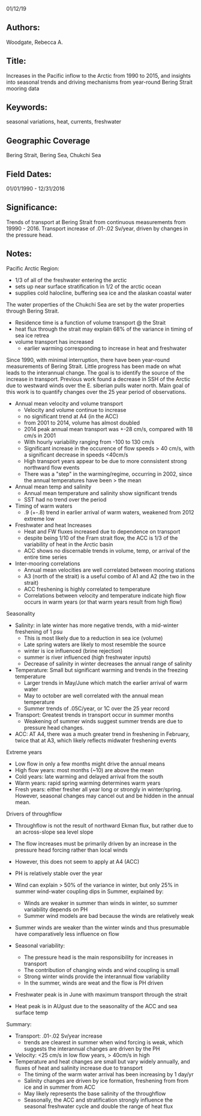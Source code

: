 01/12/19
## Authors:
Woodgate, Rebecca A.
## Title:
Increases in the Pacific inflow to the Arctic from 1990 to 2015, and insights into seasonal trends and driving mechanisms from year-round Bering Strait mooring data
## Keywords:
seasonal variations, heat, currents, freshwater
## Geographic Coverage
Bering Strait, Bering Sea, Chukchi Sea
## Field Dates:
01/01/1990 - 12/31/2016
## Significance:
Trends of transport at Bering Strait from continuous measurements from 19990 - 2016.  Transport increase of .01-.02 Sv/year, driven by changes in the pressure head.

## Notes:
Pacific Arctic Region:
- 1/3 of all of the freshwater entering the arctic
- sets up near surface stratification in 1/2 of the arctic ocean
- supplies cold halocline, buffering sea ice and the alaskan coastal water

The water properties of the Chukchi Sea are set by the water properties through Bering Strait.
- Residence time is a function of volume transport @ the Strait
- heat flux through the strait may explain 68% of the variance in timing of sea ice retrea
- volume transport has increased
  - earlier warming corresponding to increase in heat and freshwater

Since 1990, with minimal interruption, there have been year-round measurements of Bering Strait. Little progress has been made on what leads to the interannual change.  The goal is to identify the source of the increase in transport.  Previous work found a decrease in SSH of the Arctic due to westward winds over the E. siberian pulls water north.  Main goal of this work is to quantify changes over the 25 year period of observations.

- Annual mean velocity and volume transport
  - Velocity and volume continue to increase
  - no significant trend at A4 (in the ACC)
  - from 2001 to 2014, volume has almost doubled
  - 2014 peak annual mean transport was +-28 cm/s, compared with 18 cm/s in 2001
  - With hourly variability ranging from -100 to 130 cm/s
  - Significant increase in the occurence of flow speeds > 40 cm/s, with a significant decrease in speeds <40cm/s
  - High transport years appear to be due to more connsistent strong northward flow events
  - There was a "step" in the warming/regime, occurring in 2002, since the annual temperatures have been > the mean
- Annual mean temp and salinity
  - Annual mean temperature and salinity show significant trends
  - SST had no trend over the period
- Timing of warm waters
  - .9 (+-.8) trend in earlier arrival of warm waters, weakened from 2012 extreme low
- Freshwater and heat Increases
  - Heat and FW fluxes increased due to dependence on transport
  - despite being 1/10 of the Fram strait flow, the ACC is 1/3 of the variability of heat in the Arctic basin
  - ACC shows no discernable trends in volume, temp, or arrival of the entire time series
- Inter-mooring correlations
  - Annual mean velocities are well correlated between mooring stations
  - A3 (north of the strait) is a useful combo of A1 and A2 (the two in the strait)
  - ACC freshening is highly correlated to temperature
  - Correlations between velocity and temperature indicate high flow occurs in warm years (or that warm years result from high flow)

Seasonality
- Salinity: in late winter has more negative trends, with a mid-winter freshening of 1 psu
  - This is most likely due to a reduction in sea ice (volume)
  -  Late spring waters are likely to most resemble the source
    - winter is ice influenced (brine rejection)
    - summer is river influenced (high freshwater inputs)
    - Decrease of salinity in winter decreases the annual range of salinity
- Temperature: Small but significant warming and trends in the freezing temperature
  - Larger trends in May/June which match the earlier arrival of warm water
  - May to october are well correlated with the annual mean temperature
  - Summer trends of .05C/year, or 1C over the 25 year record
- Transport: Greatest trends in transport occur in summer months
  - Weakening of summer winds suggest summer trends are due to pressure head changes.
- ACC: AT A4, there was a much greater trend in freshening in February, twice that at A3, which likely reflects midwater freshening events

Extreme years
- Low flow in only a few months might drive the annual means
- High flow years: most months (~10) are above the mean
- Cold years: late warming and delayed arrival from the south
- Warm years: rapid spring warming determines warm years
- Fresh years: either fresher all year long or strongly in winter/spring.  However, seasonal changes may cancel out and be hidden in the annual mean.

Drivers of throughflow
- Throughflow is not the result of northward Ekman flux, but rather due to an across-slope sea level slope
- The flow increases must be primarily driven by an increase in the pressure head forcing rather than local winds
- However, this does not seem to apply at A4 (ACC)
- PH is relatively stable over the year
- Wind can explain > 50% of the variance in winter, but only 25% in summer wind-water coupling dips in Summer, explained by:
  - Winds are weaker in summer than winds in winter, so summer variability depends on PH
  - Summer wind models are bad because the winds are relatively weak
- Summer winds are weaker than the winter winds and thus presumable have comparatively less influence on flow  
- Seasonal variability:
  - The pressure head is the main responsibility for increases in transport
  - The contribution of changing winds and wind coupling is small
  - Strong winter winds provide the interannual flow variability
  - In the summer, winds are weat and the flow is PH driven

- Freshwater peak is in June with maximum transport through the strait
- Heat peak is in AUgust due to the seasonality of the ACC and sea surface temp

Summary:
- Transport: .01-.02 Sv/year increase
  - trends are clearest in summer when wind forcing is weak, which suggests the interannual changes are driven by the PH
- Velocity: <25 cm/s in low flow years, > 40cm/s in high
- Temperature and heat changes are small but vary widely annually, and fluxes of heat and salinity increase due to transport
  - The timing of the warm water arrival has been increasing by 1 day/yr
  - Salinity changes are driven by ice formation, freshening from from ice and in summer from ACC
  - May likely represents the base salinity of the throughflow
  - Seasonally, the ACC and stratification strongly influence the seasonal freshwater cycle and double the range of heat flux
